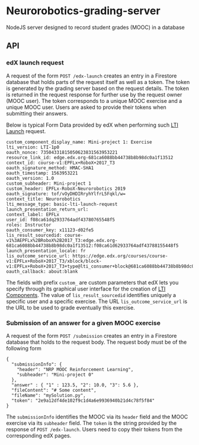 # Neurorobotics-grading-server
NodeJS server designed to record student grades (MOOC) in a database 

## API

### edX launch request
A request of the form `POST /edx-launch` creates an entry in a Firestore database that holds parts of the request itself as well as a token. The token is generated by the grading server based on the request details. The token is returned in the request response for further use by the request owner (MOOC user). The token corresponds to a unique MOOC exercise and a unique MOOC user. Users are asked to provide their tokens when submitting their answers.

Below is typical Form Data provided by edX when performing such [LTI Launch](https://www.imsglobal.org/spec/lti/v1p3/#lti-launch) request.

```
custom_component_display_name: Mini-project 1: Exercise
lti_version: LTI-1p0
oauth_nonce: 73504331815050623831563953221
resource_link_id: edge.edx.org-681ca6088bb44738b8b98dc0a1f13512
context_id: course-v1:EPFLx+RoboX+2017_T3
oauth_signature_method: HMAC-SHA1
oauth_timestamp: 1563953221
oauth_version: 1.0
custom_subheader: Mini-project 1
custom_header: EPFLx-RoboX-Neurorobotics 2019
oauth_signature: tof/vOyDHDIRryhYlfrL5Fqkl/w=
context_title: Neurorobotics
lti_message_type: basic-lti-launch-request
launch_presentation_return_url: 
context_label: EPFLx
user_id: f08ca61dq2933764adf43780765548f5
roles: Instructor
oauth_consumer_key: x11123-d02fe5
lis_result_sourcedid: course-v1%3AEPFLx%2BRoboX%2B2017_T3:edge.edx.org-681ca6088bb44738b8b98dc0a1f13512:f08ca61d62933764adf43788155448f5
launch_presentation_locale: fr
lis_outcome_service_url: https://edge.edx.org/courses/course-v1:EPFLx+RoboX+2017_T3/xblock/block-v1:EPFLx+RoboX+2017_T3+type@lti_consumer+block@681ca6088bb44738b8b98dc0a1f13512/handler_noauth/outcome_service_handler
oauth_callback: about:blank
```

The fields with prefix `custom_` are custom parameters that edX lets you specify through its graphical user interface for the creation of [LTI Components](https://edx.readthedocs.io/projects/edx-partner-course-staff/en/latest/exercises_tools/lti_component.html).
The value of `lis_result_sourcedid` identifies uniquely a specific user and a specific exercise.
The URL `lis_outcome_service_url` is the URL to be used to grade eventually this exercise.

### Submission of an answer for a given MOOC exercise

A request of the form `POST /submission` creates an entry in a Firestore database that holds to the request body.
The request body must be of the following form

```
{
  "submissionInfo": {
    "header": "NRP MOOC Reinforcement Learning",
    "subheader": "Mini-project 0"
  },
  "answer" : { "1" : 123.5, "2": 10.0, "3": 5.6 },
  "fileContent": "# Some content",
  "fileName": "mySolution.py",
  "token": "2e9a12df4de102f9c1d4a6e9936940b21d4c78f5f84"
}
```
The `submissionInfo` identifies the MOOC via its `header` field and the MOOC exercise via its `subheader` field.
The `token` is the string provided by the response of `POST /edx-launch`. Users need to copy their tokens from the corresponding edX pages.
